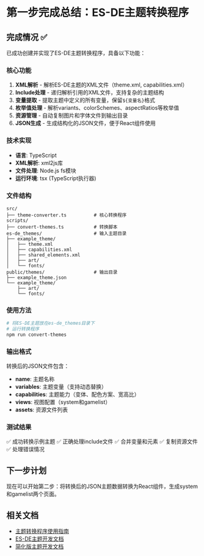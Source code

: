 # 第一步完成总结：ES-DE主题转换程序

## 完成情况 ✅

已成功创建并实现了ES-DE主题转换程序，具备以下功能：

### 核心功能
1. **XML解析** - 解析ES-DE主题的XML文件（theme.xml, capabilities.xml）
2. **Include处理** - 递归解析引用的XML文件，支持复杂的主题结构
3. **变量提取** - 提取主题中定义的所有变量，保留`${变量名}`格式
4. **枚举值处理** - 解析variants、colorSchemes、aspectRatios等枚举值
5. **资源管理** - 自动复制图片和字体文件到输出目录
6. **JSON生成** - 生成结构化的JSON文件，便于React组件使用

### 技术实现
- **语言**: TypeScript
- **XML解析**: xml2js库
- **文件处理**: Node.js fs模块
- **运行环境**: tsx (TypeScript执行器)

### 文件结构
```
src/
├── theme-converter.ts          # 核心转换程序
scripts/
├── convert-themes.ts           # 转换脚本
es-de_themes/                   # 输入主题目录
├── example_theme/
│   ├── theme.xml
│   ├── capabilities.xml
│   ├── shared_elements.xml
│   ├── art/
│   └── fonts/
public/themes/                  # 输出目录
├── example_theme.json
└── example_theme/
    ├── art/
    └── fonts/
```

### 使用方法
```bash
# 将ES-DE主题放在es-de_themes目录下
# 运行转换程序
npm run convert-themes
```

### 输出格式
转换后的JSON文件包含：
- **name**: 主题名称
- **variables**: 主题变量（支持动态替换）
- **capabilities**: 主题能力（变体、配色方案、宽高比）
- **views**: 视图配置（system和gamelist）
- **assets**: 资源文件列表

### 测试结果
✅ 成功转换示例主题
✅ 正确处理include文件
✅ 合并变量和元素
✅ 复制资源文件
✅ 处理错误情况

## 下一步计划

现在可以开始第二步：将转换后的JSON主题数据转换为React组件，生成system和gamelist两个页面。

## 相关文档
- [主题转换程序使用指南](theme_converter_guide.md)
- [ES-DE主题开发文档](ES-DE_THEMES.md)
- [简化版主题开发文档](theme_dev.md)
